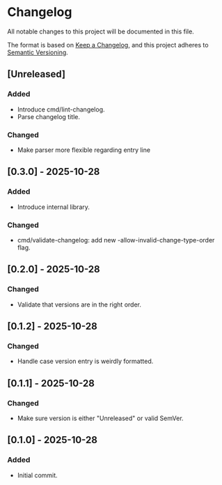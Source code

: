 # Changelog

All notable changes to this project will be documented in this file.

The format is based on [Keep a Changelog](https://keepachangelog.com/en/1.1.0/),
and this project adheres to [Semantic Versioning](https://semver.org/spec/v2.0.0.html).

## [Unreleased]

### Added

- Introduce cmd/lint-changelog.
- Parse changelog title.

### Changed

- Make parser more flexible regarding entry line 

## [0.3.0] - 2025-10-28

### Added

- Introduce internal library.

### Changed

- cmd/validate-changelog: add new -allow-invalid-change-type-order flag.

## [0.2.0] - 2025-10-28

### Changed

- Validate that versions are in the right order.

## [0.1.2] - 2025-10-28

### Changed

- Handle case version entry is weirdly formatted.

## [0.1.1] - 2025-10-28

### Changed

- Make sure version is either "Unreleased" or valid SemVer.

## [0.1.0] - 2025-10-28

### Added

- Initial commit.